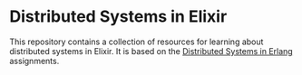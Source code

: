 # Distributed Systems in Elixir

This repository contains a collection of resources for learning about distributed systems in Elixir. It is based on the [Distributed Systems in Erlang](https://people.kth.se/~johanmon/dse.html) assignments.
